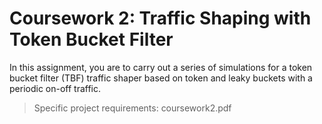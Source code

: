 # Coursework 2: Traffic Shaping with Token Bucket Filter
In this assignment, you are to carry out a series of simulations for a token bucket filter (TBF) traffic
shaper based on token and leaky buckets with a periodic on-off traffic.

> Specific project requirements: coursework2.pdf